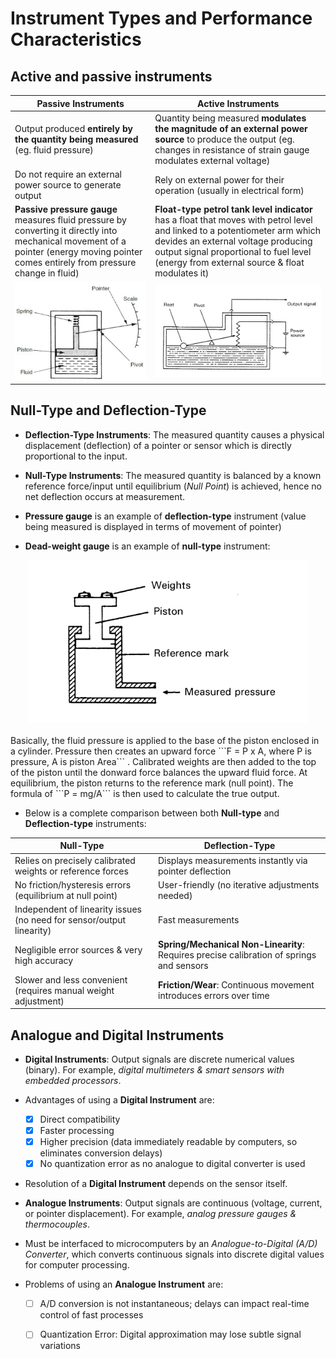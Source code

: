 # Instrument Types and Performance Characteristics

## Active and passive instruments
| Passive Instruments     | Active Instruments     |
| ----------------------- | ---------------------- |
| Output produced **entirely by the quantity being measured** (eg. fluid pressure) | Quantity being measured **modulates the magnitude of an external power source** to produce the output (eg. changes in resistance of strain gauge modulates external voltage) |
| Do not require an external power source to generate output | Rely on external power for their operation (usually in electrical form) |
| **Passive pressure gauge** measures fluid pressure by converting it directly into mechanical movement of a pointer (energy moving pointer comes entirely from pressure change in fluid) | **Float-type petrol tank level indicator** has a float that moves with petrol level and linked to a potentiometer arm which devides an external voltage producing output signal proportional to fuel level (energy from external source & float modulates it) |
| <img src="https://github.com/JoshuaOhYQ/BEEE/blob/615567045375a32dd5e899abc2ca1ae7e798c1c1/docs/ETL1023%20Instrumentation/Gauge1.png?raw=true" alt="Pressure Gauge"> | <img src="https://github.com/JoshuaOhYQ/BEEE/blob/615567045375a32dd5e899abc2ca1ae7e798c1c1/docs/ETL1023%20Instrumentation/float1.png?raw=true" alt="Float Petrol"> |


## Null-Type and Deflection-Type
- **Deflection-Type Instruments**: The measured quantity causes a physical displacement (deflection) of a pointer or sensor which is directly proportional to the input.

- **Null-Type Instruments**: The measured quantity is balanced by a known reference force/input until equilibrium (*Null Point*) is achieved, hence no net deflection occurs at measurement.

- **Pressure gauge** is an example of **deflection-type** instrument (value being measured is displayed in terms of movement of pointer)

- **Dead-weight gauge** is an example of **null-type** instrument: <br>
<div align="center">
  <img src="https://github.com/JoshuaOhYQ/BEEE/blob/327c446596f526e53f016b9dd0efafdc842bf9a1/docs/ETL1023%20Instrumentation/Dead1.png?raw=true" alt="Control System">
</div>
<br>
Basically, the fluid pressure is applied to the base of the piston enclosed in a cylinder. Pressure then creates an upward force ```F = P x A, where P is pressure, A is piston Area``` . Calibrated weights are then added to the top of the piston until the donward force balances the upward fluid force. At equilibrium, the piston returns to the reference mark (null point). The formula of ```P = mg/A``` is then used to calculate the true output. 


- Below is a complete comparison between both **Null-type** and **Deflection-type** instruments:

| **Null-Type** | **Deflection-Type** |
| ------------- | ------------------- |
| Relies on precisely calibrated weights or reference forces | Displays measurements instantly via pointer deflection |
| No friction/hysteresis errors (equilibrium at null point) | User-friendly (no iterative adjustments needed) |
| Independent of linearity issues (no need for sensor/output linearity) | Fast measurements |
| Negligible error sources & very high accuracy | **Spring/Mechanical Non-Linearity**: Requires precise calibration of springs and sensors |
| Slower and less convenient (requires manual weight adjustment) | **Friction/Wear**: Continuous movement introduces errors over time |


## Analogue and Digital Instruments
- **Digital Instruments**: Output signals are discrete numerical values (binary). For example, *digital multimeters & smart sensors with embedded processors*.

- Advantages of using a **Digital Instrument** are:  
  - [x] Direct compatibility  
  - [x] Faster processing  
  - [x] Higher precision (data immediately readable by computers, so eliminates conversion delays)  
  - [x] No quantization error as no analogue to digital converter is used

- Resolution of a **Digital Instrument** depends on the sensor itself.

- **Analogue Instruments**: Output signals are continuous (voltage, current, or pointer displacement). For example, *analog pressure gauges & thermocouples*.

- Must be interfaced to microcomputers by an *Analogue-to-Digital (A/D) Converter*, which converts continuous signals into discrete digital values for computer processing.

- Problems of using an **Analogue Instrument** are:  
  - [ ] A/D conversion is not instantaneous; delays can impact real-time control of fast processes  
  - [ ] Quantization Error: Digital approximation may lose subtle signal variations


  
